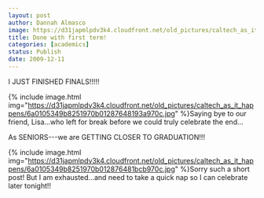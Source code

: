 ```yaml
---
layout: post
author: Dannah Almasco
image: https://d31japmlpdv3k4.cloudfront.net/old_pictures/caltech_as_it_happens/6a0105349b8251970b01287648162f970c.jpg
title: Done with first term!
categories: [academics]
status: Publish
date: 2009-12-11
---
```



I JUST FINISHED FINALS!!!!!

{% include image.html img="https://d31japmlpdv3k4.cloudfront.net/old_pictures/caltech_as_it_happens/6a0105349b8251970b01287648193a970c.jpg" %}Saying bye to our friend, Lisa...who left for break before we could truly celebrate the end...

As SENIORS---we are GETTING CLOSER TO GRADUATION!!!


{% include image.html img="https://d31japmlpdv3k4.cloudfront.net/old_pictures/caltech_as_it_happens/6a0105349b8251970b012876481bcb970c.jpg" %}Sorry such a short post! But I am exhausted...and need to take a quick nap so I can celebrate later tonight!!

